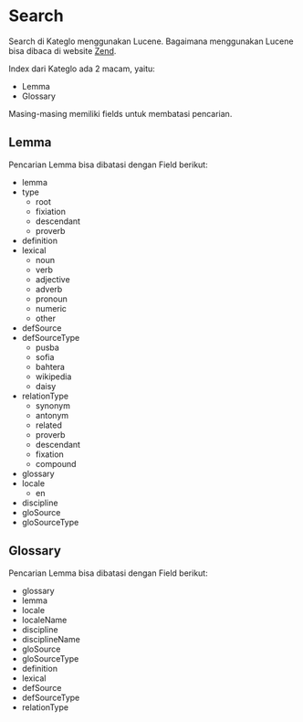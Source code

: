 # Search #

Search di Kateglo menggunakan Lucene. Bagaimana menggunakan Lucene bisa dibaca di website [Zend](http://framework.zend.com/manual/en/zend.search.lucene.query-language.html).

Index dari Kateglo ada 2 macam, yaitu:
  * Lemma
  * Glossary

Masing-masing memiliki fields untuk membatasi pencarian.

## Lemma ##

Pencarian Lemma bisa dibatasi dengan Field berikut:

  * lemma
  * type
    * root
    * fixiation
    * descendant
    * proverb
  * definition
  * lexical
    * noun
    * verb
    * adjective
    * adverb
    * pronoun
    * numeric
    * other
  * defSource
  * defSourceType
    * pusba
    * sofia
    * bahtera
    * wikipedia
    * daisy
  * relationType
    * synonym
    * antonym
    * related
    * proverb
    * descendant
    * fixation
    * compound
  * glossary
  * locale
    * en
  * discipline
  * gloSource
  * gloSourceType

## Glossary ##

Pencarian Lemma bisa dibatasi dengan Field berikut:

  * glossary
  * lemma
  * locale
  * localeName
  * discipline
  * disciplineName
  * gloSource
  * gloSourceType
  * definition
  * lexical
  * defSource
  * defSourceType
  * relationType